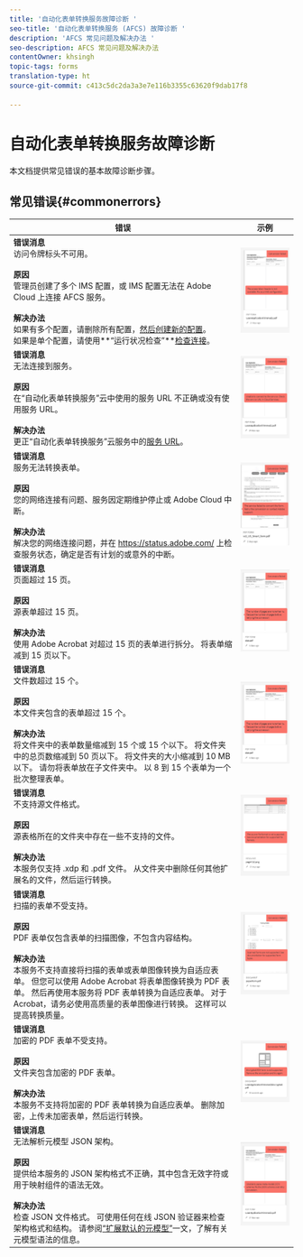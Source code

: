 ```yaml
---
title: '自动化表单转换服务故障诊断 '
seo-title: '自动化表单转换服务 (AFCS) 故障诊断 '
description: 'AFCS 常见问题及解决办法 '
seo-description: AFCS 常见问题及解决办法
contentOwner: khsingh
topic-tags: forms
translation-type: ht
source-git-commit: c413c5dc2da3a3e7e116b3355c63620f9dab17f8

---
```



# 自动化表单转换服务故障诊断

本文档提供常见错误的基本故障诊断步骤。

<!--The article provides information on installation, configuration and administration issues that may arise in an Automated Forms Conversion Service production environment. -->

## 常见错误{#commonerrors}

| 错误 | 示例 |
|--- |--- |
| **错误消息** <br>访问令牌标头不可用。<br><br> **原因** <br>管理员创建了多个 IMS 配置，或 IMS 配置无法在 Adobe Cloud 上连接 AFCS 服务。 <br><br>**解决办法&#x200B;**<br>如果有多个配置，请删除所有配置，[然后创建新的配置](configure-service.md#obtainpubliccertificates)。<br>如果是单个配置，请使用**“运行状况检查”**[检查连接](configure-service.md#createintegrationoption)。 | ![访问令牌标头不可用](assets/invalid-ims-configurations.png) |
| **错误消息** <br>无法连接到服务。  <br><br>**原因&#x200B;**<br>在“自动化表单转换服务”云中使用的服务 URL 不正确或没有使用服务 URL。<br><br>**解决办法** <br>更正“自动化表单转换服务”云服务中的[服务 URL](configure-service.md#configure-the-cloud-service)。 | ![无法连接到服务。](assets/wrong-service-url-configured.png) |
| **错误消息** <br>服务无法转换表单。  <br><br>**原因&#x200B;**<br>您的网络连接有问题、服务因定期维护停止或 Adobe Cloud 中断。<br><br>**解决办法** <br>解决您的网络连接问题，并在 https://status.adobe.com/ 上检查服务状态，确定是否有计划的或意外的中断。 | ![无法连接到服务。](assets/conversion-failure.png) |
| **错误消息** <br>页面超过 15 页。  <br><br>**原因&#x200B;**<br>源表单超过 15 页。<br><br>**解决办法** <br>使用 Adobe Acrobat 对超过 15 页的表单进行拆分。 将表单缩减到 15 页以下。 | ![无法连接到服务。](assets/number-of-pages.png) |
| **错误消息** <br>文件数超过 15 个。  <br><br>**原因&#x200B;**<br>本文件夹包含的表单超过 15 个。<br><br>**解决办法** <br>将文件夹中的表单数量缩减到 15 个或 15 个以下。 将文件夹中的总页数缩减到 50 页以下。 将文件夹的大小缩减到 10 MB 以下。 请勿将表单放在子文件夹中。 以 8 到 15 个表单为一个批次整理表单。 | ![无法连接到服务。](assets/number-of-pages.png) |
| **错误消息** <br>不支持源文件格式。  <br><br>**原因&#x200B;**<br>源表格所在的文件夹中存在一些不支持的文件。<br><br>**解决办法** <br>本服务仅支持 .xdp 和 .pdf 文件。 从文件夹中删除任何其他扩展名的文件，然后运行转换。 | ![无法连接到服务。](assets/unsupported-file-formats.png) |
| **错误消息** <br>扫描的表单不受支持。  <br><br>**原因&#x200B;**<br>PDF 表单仅包含表单的扫描图像，不包含内容结构。<br><br>**解决办法** <br>本服务不支持直接将扫描的表单或表单图像转换为自适应表单。 但您可以使用 Adobe Acrobat 将表单图像转换为 PDF 表单。 然后再使用本服务将 PDF 表单转换为自适应表单。 对于 Acrobat，请务必使用高质量的表单图像进行转换。 这样可以提高转换质量。 | ![无法连接到服务。](assets/scanned-forms-error.png) |
| **错误消息** <br>加密的 PDF 表单不受支持。  <br><br>**原因&#x200B;**<br>文件夹包含加密的 PDF 表单。<br><br>**解决办法** <br>本服务不支持将加密的 PDF 表单转换为自适应表单。 删除加密，上传未加密表单，然后运行转换。 | ![无法连接到服务。](assets/secured-pdf-form.png) |
| **错误消息** <br>无法解析元模型 JSON 架构。  <br><br>**原因&#x200B;**<br>提供给本服务的 JSON 架构格式不正确，其中包含无效字符或用于映射组件的语法无效。<br><br>**解决办法** <br>检查 JSON 文件格式。 可使用任何在线 JSON 验证器来检查架构格式和结构。 请参阅[“扩展默认的元模型”](extending-the-default-meta-model.md)一文，了解有关元模型语法的信息。 | ![无法连接到服务。](assets/invalid-meta-model-schema.png) |

<!--

<table>
<thead>
<tr>
<th>Error</th>
<th>Example</th>
</tr>
</thead>
<tbody>
<tr>
<td><strong>Error Message</strong> <p> The access token header is not available. </p><br><strong>Reason</strong> <br> An administrator has created multiple IMS configurations or IMS configuration is not able to reach AFCS service on Adobe Cloud. <br><br><strong>Resolution</strong> <br> If there are multiple configurations, delete all the configurations and <a href="configure-service.md#obtainpubliccertificates">create a new configuration</a>. <br> If there is a single configuration, use <strong> Health Check </strong> to <a href="configure-service.md#createintegrationoption">check connectivity</a>.</td>
<td><img alt="The access token header is not available" src="assets/invalid-ims-configuration.png" /></td>
</tr>
<tr>
<td><strong>Error Message</strong> <br> Unable to connect to the service.  <br><br><strong>Reason</strong> <br> Incorrect service URL or no service URL is mentioned in Automated Forms Conversion Service cloud services. <br><br><strong>Resolution</strong> <br> Correct <a href="configure-service.md#configure-the-cloud-service">Service URL</a> in Automated Forms Conversion Service Cloud services.</td>
<td><img alt="Unable to connect to the service." src="assets/wrong-endpoint-configured.png" /></td>
</tr>
<tr>
<td><strong>Error Message</strong> <br> The service failed to convert the form.  <br><br><strong>Reason</strong> <br> Network connectivity issues at your end, the service is down due to scheduled maintenance, or outage on Adobe Cloud. <br><br><strong>Resolution</strong> <br> Resolve network connectivity issues at your end and check the status of the service on <a href="https://status.adobe.com/">https://status.adobe.com/</a> for a planned or unplanned outage.</td>
<td><img alt="The service failed to convert the form." src="assets/service-failure.png" /></td>
</tr>
<tr>
<td><strong>Error Message</strong> <br> The number of pages is more than 15.  <br><br><strong>Reason</strong> <br> The source form is more than 15 pages long.  <br><br><strong>Resolution</strong> <br> Use Adobe Acrobat to split forms with more than 15 pages. Bring the number of pages in a form to less than 15.</td>
<td><img alt="The number of pages is more than 15." src="assets/number-of-pages.png" /></td>
</tr>
<tr>
<td><strong>Error Message</strong> <br> The number of files is more than 15.  <br><br><strong>Reason</strong> <br>  The folder contains more than 15 forms. <br><br><strong>Resolution</strong> <br> Bring the number of forms in a folder to less than or equal to 15. Bring the total number of pages in a folder less than 50. Bring the size of the folder to less than 10 MB. Do not keep forms in a sub-folder. Organize source forms into a batch of 8-15 forms.</td>
<td><img alt="The number of files is more than 15." src="assets/number-of-pages.png" /></td>
</tr>
<tr>
<td><strong>Error Message</strong> <br> The source file format is not supported.  <br><br><strong>Reason</strong> <br> The folder containing source forms have some unsupported files. <br><br><strong>Resolution</strong> <br> The service supports only .xdp and .pdf files. Remove files with any other extension from the folder and run the conversion.</td>
<td><img alt="The source file format is not supported." src="assets/unsupported-file-formats.png" /></td>
</tr>
<tr>
<td><strong>Error Message</strong> <br> Scanned forms are not supported.  <br><br><strong>Reason</strong> <br> The PDF form contains only scanned images of the form and contains no content structure. <br><br><strong>Resolution</strong> <br> The service does not support converting scanned forms or an image of a form to an adaptive out-of-the-box. However, you use Adobe Acrobat to convert the image of a form to a PDF Form. Then, use the service to convert the PDF Form to an adaptive form. Always use a high-quality image of the form for conversion in Acrobat. It improves the quality of the conversion.</td>
<td><img alt="Scanned forms are not supported." src="assets/scanned-forms-error.png" /></td>
</tr>
<tr>
<td><strong>Error Message</strong> <br> Encrypted PDF form is not supported.  <br><br><strong>Reason</strong> <br> The folder contains encrypted PDF forms. <br><br><strong>Resolution</strong> <br> The service does not support converting an encrypted PDF form to an adaptive form. Remove the encryption, upload the non-encrypted form, and run the conversion.</td>
<td><img alt="Encrypted PDF form is not supported." src="assets/secured-pdf-form.png" /></td>
</tr>
<tr>
<td><strong>Error Message</strong> <br> Unable to parse meta-model JSON schema.  <br><br><strong>Reason</strong> <br> The JSON schema supplied to the service is not properly formatted, contains invalid characters, or uses invalid syntax to map components.  <br><br><strong>Resolution</strong> <br> Check the formatting of the JSON file. You can use any online JSON validator to check the formatting and structure of the schema. See, <a href="extending-the-default-meta-model.md">Extend the default meta-model</a> article for information on meta-model syntax.</td>
<td><img alt="Unable to parse meta-model JSON schema" src="assets/invalid-meta-model-schema.png" /></td>
</tr>
</tbody>
</table>
-->